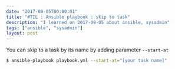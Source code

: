```yaml
---
date: "2017-09-05T00:00:01"
title: "#TIL : Ansible playbook : skip to task"
description: "I learned on 2017-09-05 about ansible, sysadmin"
tags: ["ansible", "sysadmin"]
layout: post
---
```



You can skip to a task by its name by adding parameter `--start-at`

```bash
$ ansible-playbook playbook.yml --start-at="[your task name]"
```
